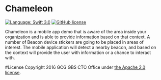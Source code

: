 # Chameleon
[![Language: Swift 3.0](https://img.shields.io/badge/Swift-3.0-orange.svg?style=flat)](https://developer.apple.com/swift)
[![GitHub license](https://img.shields.io/badge/license-Apache%202-blue.svg)](https://raw.githubusercontent.com/CognitiveBuild/ChameleonSwift/master/LICENSE)

Chameleon is a mobile app demo that is aware of the area inside your organization and is able to provide information based on that context. A number of Beacon device stickers are going to be placed in areas of interest. The mobile application will detect a nearby beacon, and based on the context will provide the user with information or a chance to interact with.

#License
Copyright 2016 GCG GBS CTO Office under [the Apache 2.0 license](LICENSE).
